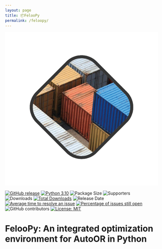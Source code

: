 ```yaml
---
layout: page
title: 📦FelooPy
permalink: /feloopy/
---
```


<p align="center">
  <img title="FelooPy Library in Python" alt="FelooPy Library in Python" src="/images/feloopy.gif">
</p>

[![GitHub release](https://img.shields.io/badge/version-0.2.3-orange.svg)](https://github.com/ktafakkori/feloopy/releases)
[![Python 3.10](https://img.shields.io/badge/python-3.10-blue.svg)](https://www.python.org/downloads/release/python-310/)
![Package Size](https://img.shields.io/github/languages/code-size/ktafakkori/feloopy)
![Supporters](https://img.shields.io/github/stars/ktafakkori/feloopy)
![Downloads](https://img.shields.io/pypi/dm/feloopy.svg)
[![Total Downloads](https://static.pepy.tech/personalized-badge/feloopy?period=total&units=international_system&left_color=grey&right_color=blue&left_text=downloads)](https://pepy.tech/project/feloopy)
![Release Date](https://img.shields.io/github/release-date/ktafakkori/feloopy.svg)
[![Average time to resolve an issue](http://isitmaintained.com/badge/resolution/ktafakkori/feloopy.svg)](http://isitmaintained.com/project/ktafakkori/feloopy "Average time to resolve an issue")
[![Percentage of issues still open](http://isitmaintained.com/badge/open/ktafakkori/feloopy.svg)](http://isitmaintained.com/project/ktafakkori/feloopy "Percentage of issues still open")
![GitHub contributors](https://img.shields.io/github/contributors/ktafakkori/feloopy.svg)
[![License: MIT](https://img.shields.io/badge/license-MIT-blue.svg)](https://opensource.org/licenses/MIT)


# FelooPy: An integrated optimization environment for AutoOR in Python

